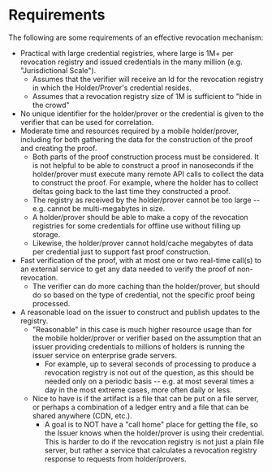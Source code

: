 # Requirements

The following are some requirements of an effective revocation mechanism:

- Practical with large credential registries, where large is 1M+ per revocation registry and issued credentials in the many million (e.g. "Jurisdictional Scale").
  - Assumes that the verifier will receive an Id for the revocation registry in which the Holder/Prover's credential resides.
  - Assumes that a revocation registry size of 1M is sufficient to "hide in the crowd"
- No unique identifier for the holder/prover or the credential is given to the verifier that can be used for correlation.
- Moderate time and resources required by a mobile holder/prover, including for both gathering the data for the construction of the proof and creating the proof.
  - Both parts of the proof construction process must be considered. It is not helpful to be able to construct a proof in nanoseconds if the holder/prover must execute many remote API calls to collect the data to construct the proof.  For example, where the holder has to collect deltas going back to the last time they constructed a proof.
  - The registry as received by the holder/prover cannot be too large -- e.g. cannot be multi-megabytes in size.
  - A holder/prover should be able to make a copy of the revocation registries for some credentials for offline use without filling up storage.
  - Likewise, the holder/prover cannot hold/cache megabytes of data per credential just to support fast proof construction.
- Fast verification of the proof, with at most one or two real-time call(s) to an external service to get any data needed to verify the proof of non-revocation.
  - The verifier can do more caching than the holder/prover, but should do so based on the type of credential, not the specific proof being processed.
- A reasonable load on the issuer to construct and publish updates to the registry.
  - "Reasonable" in this case is much higher resource usage than for the mobile holder/prover or verifier based on the assumption that an issuer providing credentials to millions of holders is running the issuer service on enterprise grade servers.
    - For example, up to several seconds of processing to produce a revocation registry is not out of the question, as this should be needed only on a periodic basis -- e.g. at most several times a day in the most extreme cases, more often daily or less.
  - Nice to have is if the artifact is a file that can be put on a file server, or perhaps a combination of a ledger entry and a file that can be shared anywhere (CDN, etc.).
    - A goal is to NOT have a "call home" place for getting the file, so the Issuer knows when the holder/prover is using their credential. This is harder to do if the revocation registry is not just a plain file server, but rather a service that calculates a revocation registry response to requests from holder/provers.